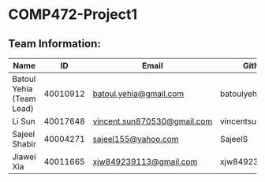 # COMP472-Project1

## Team Information:


| Name | ID | Email | Github |
| ------------- | ------------- | ------------- | ------------- |
| Batoul Yehia (Team Lead) | 40010912 | batoul.yehia@gmail.com | batoulyehia |
| Li Sun | 40017648 | vincent.sun870530@gmail.com | vincentsun870530 |
| Sajeel Shabir | 40004271 | sajeel155@yahoo.com | SajeelS |
| Jiawei Xia | 40011665 | xjw849239113@gmail.com | xjw849239113 |
